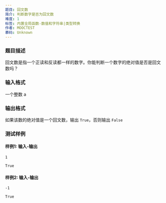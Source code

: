 ```yaml
---
题目: 回文数
简介: 判断数字是否为回文数
难度: 1
标签: 内置全局函数-数值和字符串|类型转换
作者: MOOCTEST
慕码: Unknown
---
```


### 题目描述

回文数是指一个正读和反读都一样的数字。你能判断一个数字的绝对值是否是回文数吗？

### 输入格式

一个整数 a

### 输出格式

如果该数的绝对值是一个回文数，输出 `True`，否则输出 `False`

### 测试样例

#### 样例1: 输入-输出

```
1
```

```
True
```

#### 样例2: 输入-输出

```
-1
```

```
True
```

